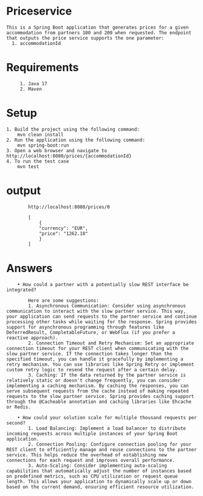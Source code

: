 # Priceservice

    This is a Spring Boot application that generates prices for a given accommodation from partners 100 and 200 when requested. The endpoint that outputs the price service supports the one parameter:
      1. accommodationId  


# Requirements
         1. Java 17
         2. Maven

# Setup

    1. Build the project using the following command:
        mvn clean install
    2. Run the application using the following command:
        mvn spring-boot:run
    3. Open a web browser and navigate to http://localhost:8080/prices/{accommodationId}
    4. To run the test case 
        mvn test


# output


            http://localhost:8080/prices/0

            [
                {
                "currency": "EUR",
                "price": "1262.18"
                }
            ]

# Answers 
        • How could a partner with a potentially slow REST interface be integrated?

            Here are some suggestions:
            1. Asynchronous Communication: Consider using asynchronous communication to interact with the slow partner service. This way, your application can send requests to the partner service and continue processing other tasks while waiting for the response. Spring provides support for asynchronous programming through features like DeferredResult, CompletableFuture, or WebFlux (if you prefer a reactive approach).
            2. Connection Timeout and Retry Mechanism: Set an appropriate connection timeout for your REST client when communicating with the slow partner service. If the connection takes longer than the specified timeout, you can handle it gracefully by implementing a retry mechanism. You can use libraries like Spring Retry or implement custom retry logic to resend the request after a certain delay.
            3. Caching: If the data returned by the partner service is relatively static or doesn't change frequently, you can consider implementing a caching mechanism. By caching the responses, you can serve subsequent requests from the cache instead of making repeated requests to the slow partner service. Spring provides caching support through the @Cacheable annotation and caching libraries like Ehcache or Redis.

        • How could your solution scale for multiple thousand requests per second?
            1. Load Balancing: Implement a load balancer to distribute incoming requests across multiple instances of your Spring Boot application.
            2. Connection Pooling: Configure connection pooling for your REST client to efficiently manage and reuse connections to the partner service. This helps reduce the overhead of establishing new connections for each request and improves overall performance.
            3. Auto-Scaling: Consider implementing auto-scaling capabilities that automatically adjust the number of instances based on predefined metrics, such as CPU utilization or request queue length. This allows your application to dynamically scale up or down based on the current demand, ensuring efficient resource utilization.





